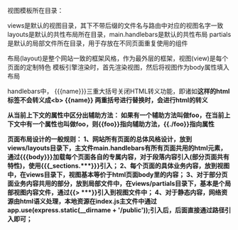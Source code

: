 视图模板所在目录：

views是默认的视图目录，其下不带后缀的文件名与路由中对应的视图名字一致
layouts是默认的共性布局所在目录，main.handlebars是默认的共性布局
partials是默认的局部文件所在目录，用于存放在不同页面重复使用的组件

布局(layout)是整个网站一致的框架风格，作为最外层的框架，视图(view)是每个页面的定制特色
模板引擎渲染时，首先渲染视图，然后将视图作为body属性填入布局


handlebars中，
{{{name}}}三重大括号关闭HTML转义功能，即诸如<b>这样的html标签不会转义成&lt;b&gt;
{{name}}  两重括号进行替换时，会进行html的转义


从当前上下文的属性中区分出辅助方法：
如果有一个辅助方法叫做foo，在当前上下文中有一个属性也叫做foo，则{{foo}}指向辅助方法，{{./foo}}指向属性


页面布局设计的一般规则：
1、网站所有页面的总体风格设计，放到views/layouts目录下，主文件main.handlebars有所有页面共用的html元素，通过{{{body}}}加载每个页面各自的专属内容，对于段落内容引入(部分页面共有特性)，使用{{{_sections.***}}}引入；
2、每个页面的具体业务内容，放到视图中，在views目录下，视图基本等价于html页面body里的内容；
3、对于部分页面业务内容共用的部分，放到局部文件中，在views/partials目录下，基本是个局部视图内容文件，通过{{> ***}}引入到视图文件中；
4、对于静态内容，网络资源由html语义处理，本地资源在index.js主文件中通过app.use(express.static(__dirname + '/public'));引入后，后面直接通过路径引入即可；